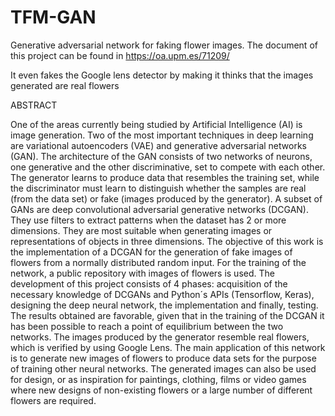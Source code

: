 # TFM-GAN
Generative adversarial network for faking flower images.
The document of this project can be found in https://oa.upm.es/71209/

It even fakes the Google lens detector by making it thinks that the images generated are real flowers

ABSTRACT

One of the areas currently being studied by Artificial Intelligence (AI) is image generation. Two of the most important techniques in deep learning are variational autoencoders (VAE) and generative adversarial networks (GAN). The architecture of the GAN consists of two networks of neurons, one generative and the other discriminative, set to compete with each other. The generator learns to produce data that resembles the training set, while the discriminator must learn to distinguish whether the samples are real (from the data set) or fake (images produced by the generator). A subset of GANs are deep convolutional adversarial generative networks (DCGAN). They use filters to extract patterns when the dataset has 2 or more dimensions. They are most suitable when generating images or representations of objects in three dimensions. The objective of this work is the implementation of a DCGAN for the generation of fake images of flowers from a normally distributed random input. For the training of the network, a public repository with images of flowers is used. The development of this project consists of 4 phases: acquisition of the necessary knowledge of DCGANs and Python´s APIs (Tensorflow, Keras), designing the deep neural network, the implementation and finally, testing. The results obtained are favorable, given that in the training of the DCGAN it has been possible to reach a point of equilibrium between the two networks. The images produced by the generator resemble real flowers, which is verified by using Google Lens. The main application of this network is to generate new images of flowers to produce data sets for the purpose of training other neural networks. The generated images can also be used for design, or as inspiration for paintings, clothing, films or video games where new designs of non-existing flowers or a large number of different flowers are required.

